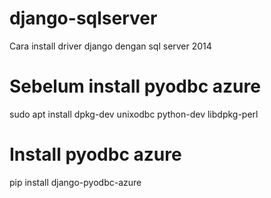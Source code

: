 # django-sqlserver
Cara install driver django dengan sql server 2014

# Sebelum install pyodbc azure
 
sudo apt install dpkg-dev unixodbc python-dev libdpkg-perl

# Install pyodbc azure
pip install django-pyodbc-azure

